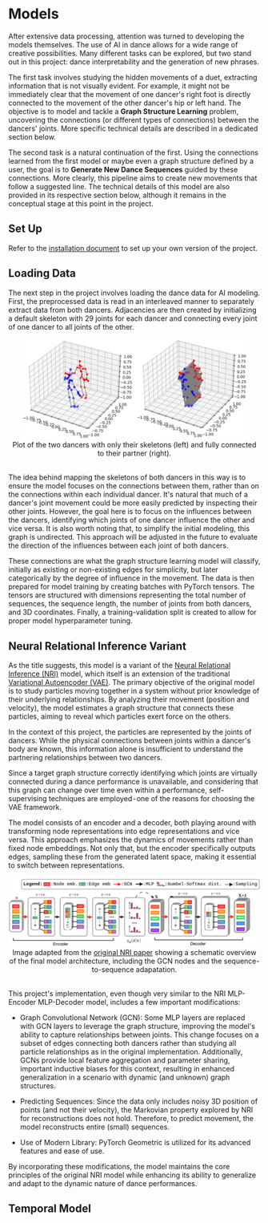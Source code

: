 # Models

After extensive data processing, attention was turned to developing the models themselves. The use of AI in dance allows for a wide range of creative possibilities. Many different tasks can be explored, but two stand out in this project: dance interpretability and the generation of new phrases.

The first task involves studying the hidden movements of a duet, extracting information that is not visually evident. For example, it might not be immediately clear that the movement of one dancer's right foot is directly connected to the movement of the other dancer's hip or left hand. The objective is to model and tackle a **Graph Structure Learning** problem, uncovering the connections (or different types of connections) between the dancers' joints. More specific technical details are described in a dedicated section below.

The second task is a natural continuation of the first. Using the connections learned from the first model or maybe even a graph structure defined by a user, the goal is to **Generate New Dance Sequences** guided by these connections. More clearly, this pipeline aims to create new movements that follow a suggested line. The technical details of this model are also provided in its respective section below, although it remains in the conceptual stage at this point in the project.

## Set Up

Refer to the [installation document](https://github.com/Luizerko/ai_choreo/blob/master/models/INSTALL.md) to set up your own version of the project.

## Loading Data

The next step in the project involves loading the dance data for AI modeling. First, the preprocessed data is read in an interleaved manner to separately extract data from both dancers. Adjacencies are then created by initializing a default skeleton with 29 joints for each dancer and connecting every joint of one dancer to all joints of the other.

<div align="center">
    <img src="https://github.com/Luizerko/ai_choreo/blob/master/models/assets/skeleton_and_connections.png", width="450">
</div>
<div align='center'>
    <span>Plot of the two dancers with only their skeletons (left) and fully connected to their partner (right).</span>
    <br><br>
</div>

The idea behind mapping the skeletons of both dancers in this way is to ensure the model focuses on the connections between them, rather than on the connections within each individual dancer. It's natural that much of a dancer's joint movement could be more easily predicted by inspecting their other joints. However, the goal here is to focus on the influences between the dancers, identifying which joints of one dancer influence the other and vice versa. It is also worth noting that, to simplify the initial modeling, this graph is undirected. This approach will be adjusted in the future to evaluate the direction of the influences between each joint of both dancers.

These connections are what the graph structure learning model will classify, initially as existing or non-existing edges for simplicity, but later categorically by the degree of influence in the movement. The data is then prepared for model training by creating batches with PyTorch tensors. The tensors are structured with dimensions representing the total number of sequences, the sequence length, the number of joints from both dancers, and 3D coordinates. Finally, a training-validation split is created to allow for proper model hyperparameter tuning.

## Neural Relational Inference Variant

As the title suggests, this model is a variant of the [Neural Relational Inference (NRI)](https://arxiv.org/abs/1802.04687) model, which itself is an extension of the traditional [Variational Autoencoder (VAE)](https://arxiv.org/abs/1312.6114). The primary objective of the original model is to study particles moving together in a system without prior knowledge of their underlying relationships. By analyzing their movement (position and velocity), the model estimates a graph structure that connects these particles, aiming to reveal which particles exert force on the others.

In the context of this project, the particles are represented by the joints of dancers. While the physical connections between joints within a dancer's body are known, this information alone is insufficient to understand the partnering relationships between two dancers.

Since a target graph structure correctly identifying which joints are virtually connected during a dance performance is unavailable, and considering that this graph can change over time even within a performance, self-supervising techniques are employed - one of the reasons for choosing the VAE framework.

The model consists of an encoder and a decoder, both playing around with transforming node representations into edge representations and vice versa. This approach emphasizes the dynamics of movements rather than fixed node embeddings. Not only that, but the encoder specifically outputs edges, sampling these from the generated latent space, making it essential to switch between representations.

<div align="center">
    <img src="https://github.com/Luizerko/ai_choreo/blob/master/models/assets/final_arch.png", width="550">
</div>
<div align="center">
    <span>Image adapted from the <a href='https://arxiv.org/abs/1802.04687'>original NRI paper</a> showing a schematic overview of the final model architecture, including the GCN nodes and the sequence-to-sequence adapatation.</span>
    <br><br>
</div>

This project's implementation, even though very similar to the NRI MLP-Encoder MLP-Decoder model, includes a few important modifications:

- Graph Convolutional Network (GCN): Some MLP layers are replaced with GCN layers to leverage the graph structure, improving the model's ability to capture relationships between joints. This change focuses on a subset of edges connecting both dancers rather than studying all particle relationships as in the original implementation. Additionally, GCNs provide local feature aggregation and parameter sharing, important inductive biases for this context, resulting in enhanced generalization in a scenario with dynamic (and unknown) graph structures.

- Predicting Sequences: Since the data only includes noisy 3D position of points (and not their velocity), the Markovian property explored by NRI for reconstructions does not hold. Therefore, to predict movement, the model reconstructs entire (small) sequences.

- Use of Modern Library: PyTorch Geometric is utilized for its advanced features and ease of use.

By incorporating these modifications, the model maintains the core principles of the original NRI model while enhancing its ability to generalize and adapt to the dynamic nature of dance performances.

## Temporal Model
